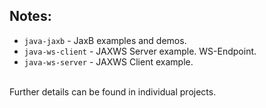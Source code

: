


**Notes:**
---
- `java-jaxb` - JaxB examples and demos.
- `java-ws-client` - JAXWS Server example. WS-Endpoint.
- `java-ws-server` - JAXWS Client example.

<br>
Further details can be found in individual projects.